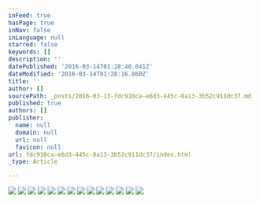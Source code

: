 ```yaml
---
inFeed: true
hasPage: true
inNav: false
inLanguage: null
starred: false
keywords: []
description: ''
datePublished: '2016-03-14T01:28:40.041Z'
dateModified: '2016-03-14T01:28:16.860Z'
title: ''
author: []
sourcePath: _posts/2016-03-13-fdc910ca-e6d3-445c-8a13-3b52c911dc37.md
published: true
authors: []
publisher:
  name: null
  domain: null
  url: null
  favicon: null
url: fdc910ca-e6d3-445c-8a13-3b52c911dc37/index.html
_type: Article

---
```

![](https://the-grid-user-content.s3-us-west-2.amazonaws.com/e30d2618-7937-4eaf-b498-b9af53242765.jpg)
![](https://the-grid-user-content.s3-us-west-2.amazonaws.com/a9ffcd92-046e-4121-8c3d-d9c19dc4b270.jpg)
![](https://the-grid-user-content.s3-us-west-2.amazonaws.com/dca72d72-0692-4409-b614-edab4cfba00f.jpg)
![](https://the-grid-user-content.s3-us-west-2.amazonaws.com/29a97920-86db-4eb8-8109-7103b56552e8.jpg)
![](https://the-grid-user-content.s3-us-west-2.amazonaws.com/b413a00e-543e-47d5-879b-ff37b55b7443.jpg)
![](https://the-grid-user-content.s3-us-west-2.amazonaws.com/7bd0d525-e47c-4908-8c95-0dd9da8d541f.jpg)
![](https://the-grid-user-content.s3-us-west-2.amazonaws.com/ff43aedb-ec31-4f73-9aa6-4cfb4353a845.jpg)
![](https://the-grid-user-content.s3-us-west-2.amazonaws.com/20a215c5-2bbf-434d-936b-f344c4afd7df.jpg)
![](https://the-grid-user-content.s3-us-west-2.amazonaws.com/13bfc72b-c9b6-4cb1-b3c0-b8cc8c6fdab6.jpg)
![](https://the-grid-user-content.s3-us-west-2.amazonaws.com/80cbd0e4-6492-423f-808b-b4e467d36ecf.jpg)
![](https://the-grid-user-content.s3-us-west-2.amazonaws.com/80a3693a-2848-46e9-a6d0-d23be91366e5.jpg)
![](https://the-grid-user-content.s3-us-west-2.amazonaws.com/ecf20b24-b709-4e7f-8f97-7a2d13904749.jpg)
![](https://the-grid-user-content.s3-us-west-2.amazonaws.com/24014e0d-7913-4ea2-a427-f554a10477fe.jpg)
![](https://the-grid-user-content.s3-us-west-2.amazonaws.com/c7d7fd93-be94-4146-868a-1ec151d0d164.jpg)